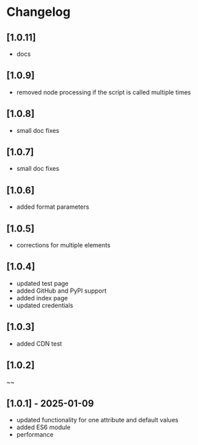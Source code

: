 # Changelog

## [1.0.11]

- docs

## [1.0.9]

- removed node processing if the script is called multiple times

## [1.0.8]

- small doc fixes

## [1.0.7]

- small doc fixes

## [1.0.6]

- added format parameters

## [1.0.5]

- corrections for multiple elements

## [1.0.4]

- updated test page
- added GitHub and PyPI support
- added index page
- updated credentials

## [1.0.3]

- added CDN test

## [1.0.2]

~~

## [1.0.1] - 2025-01-09

- updated functionality for one attribute and default values
- added ES6 module
- performance

